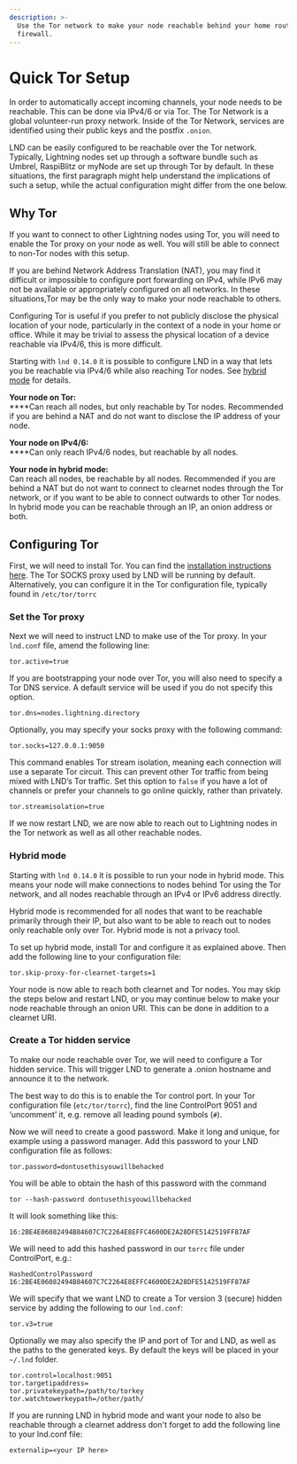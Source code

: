 ```yaml
---
description: >-
  Use the Tor network to make your node reachable behind your home router or
  firewall.
---
```


# Quick Tor Setup

In order to automatically accept incoming channels, your node needs to be reachable. This can be done via IPv4/6 or via Tor. The Tor Network is a global volunteer-run proxy network. Inside of the Tor Network, services are identified using their public keys and the postfix `.onion`.

LND can be easily configured to be reachable over the Tor network. Typically, Lightning nodes set up through a software bundle such as Umbrel, RaspiBlitz or myNode are set up through Tor by default. In these situations, the first paragraph might help understand the implications of such a setup, while the actual configuration might differ from the one below.

## Why Tor

If you want to connect to other Lightning nodes using Tor, you will need to enable the Tor proxy on your node as well. You will still be able to connect to non-Tor nodes with this setup.

If you are behind Network Address Translation (NAT), you may find it difficult or impossible to configure port forwarding on IPv4, while IPv6 may not be available or appropriately configured on all networks. In these situations,Tor may be the only way to make your node reachable to others.

Configuring Tor is useful if you prefer to not publicly disclose the physical location of your node, particularly in the context of a node in your home or office. While it may be trivial to assess the physical location of a device reachable via IPv4/6, this is more difficult.

Starting with `lnd 0.14.0` it is possible to configure LND in a way that lets you be reachable via IPv4/6 while also reaching Tor nodes. See [hybrid mode](quick-tor-setup.md#hybrid-mode) for details.

**Your node on Tor:**\
****Can reach all nodes, but only reachable by Tor nodes. Recommended if you are behind a NAT and do not want to disclose the IP address of your node.

**Your node on IPv4/6:**\
****Can only reach IPv4/6 nodes, but reachable by all nodes.

**Your node in hybrid mode:**\
Can reach all nodes, be reachable by all nodes. Recommended if you are behind a NAT but do not want to connect to clearnet nodes through the Tor network, or if you want to be able to connect outwards to other Tor nodes. In hybrid mode you can be reachable through an IP, an onion address or both.

## Configuring Tor

First, we will need to install Tor. You can find the [installation instructions here](https://community.torproject.org/onion-services/setup/install/). The Tor SOCKS proxy used by LND will be running by default. Alternatively, you can configure it in the Tor configuration file, typically found in `/etc/tor/torrc`

### Set the Tor proxy

Next we will need to instruct LND to make use of the Tor proxy. In your `lnd.conf` file, amend the following line:

`tor.active=true`

If you are bootstrapping your node over Tor, you will also need to specify a Tor DNS service. A default service will be used if you do not specify this option.

`tor.dns=nodes.lightning.directory`

Optionally, you may specify your socks proxy with the following command:

`tor.socks=127.0.0.1:9050`

This command enables Tor stream isolation, meaning each connection will use a separate Tor circuit. This can prevent other Tor traffic from being mixed with LND’s Tor traffic. Set this option to `false` if you have a lot of channels or prefer your channels to go online quickly, rather than privately.

`tor.streamisolation=true`

If we now restart LND, we are now able to reach out to Lightning nodes in the Tor network as well as all other reachable nodes.

### Hybrid mode

Starting with `lnd 0.14.0` it is possible to run your node in hybrid mode. This means your node will make connections to nodes behind Tor using the Tor network, and all nodes reachable through an IPv4 or IPv6 address directly.

Hybrid mode is recommended for all nodes that want to be reachable primarily through their IP, but also want to be able to reach out to nodes only reachable only over Tor. Hybrid mode is not a privacy tool.

To set up hybrid mode, install Tor and configure it as explained above. Then add the following line to your configuration file:

`tor.skip-proxy-for-clearnet-targets=1`

Your node is now able to reach both clearnet and Tor nodes. You may skip the steps below and restart LND, or you may continue below to make your node reachable through an onion URI. This can be done in addition to a clearnet URI.

### Create a Tor hidden service

To make our node reachable over Tor, we will need to configure a Tor hidden service. This will trigger LND to generate a .onion hostname and announce it to the network.

The best way to do this is to enable the Tor control port. In your Tor configuration file (`etc/tor/torrc`), find the line ControlPort 9051 and ‘uncomment’ it, e.g. remove all leading pound symbols (`#`).

Now we will need to create a good password. Make it long and unique, for example using a password manager. Add this password to your LND configuration file as follows:

`tor.password=dontusethisyouwillbehacked`

You will be able to obtain the hash of this password with the command&#x20;

`tor --hash-password dontusethisyouwillbehacked`

It will look something like this:

`16:2BE4E06082494B84607C7C2264E8EFFC4600DE2A28DFE5142519FF87AF`

We will need to add this hashed password in our `torrc` file under ControlPort, e.g.:

`HashedControlPassword 16:2BE4E06082494B84607C7C2264E8EFFC4600DE2A28DFE5142519FF87AF`

We will specify that we want LND to create a Tor version 3 (secure) hidden service by adding the following to our `lnd.conf`:

`tor.v3=true`

Optionally we may also specify the IP and port of Tor and LND, as well as the paths to the generated keys. By default the keys will be placed in your `~/.lnd` folder.

`tor.control=localhost:9051`\
`tor.targetipaddress=`\
`tor.privatekeypath=/path/to/torkey`\
`tor.watchtowerkeypath=/other/path/`

If you are running LND in hybrid mode and want your node to also be reachable through a clearnet address don't forget to add the following line to your lnd.conf file:

`externalip=<your IP here>`
